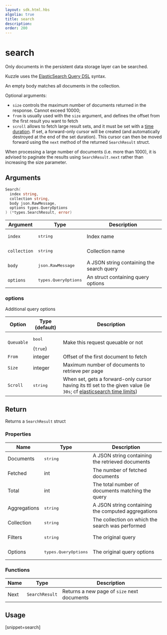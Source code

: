 ```yaml
---
layout: sdk.html.hbs
algolia: true
title: search
description:
order: 200
---
```


# search

Only documents in the persistent data storage layer can be searched.

Kuzzle uses the [ElasticSearch Query DSL](https://www.elastic.co/guide/en/elasticsearch/reference/5.x/query-dsl.html) syntax.

An empty body matches all documents in the collection.

Optional arguments:

* `size` controls the maximum number of documents returned in the response. Cannot exceed 10000;
* `from` is usually used with the `size` argument, and defines the offset from the first result you want to fetch
* `scroll` allows to fetch large result sets, and it must be set with a [time duration](https://www.elastic.co/guide/en/elasticsearch/reference/current/common-options.html#time-units). If set, a forward-only cursor will be created (and automatically destroyed at the end of the set duration).
This cursor can then be moved forward using the `next` method of the returned `SearchResult` struct.

<div class="alert alert-info">
  <p>
  When processing a large number of documents (i.e. more than 1000), it is advised to paginate the results using <code>SearchResult.next</code> rather than increasing the size parameter.
  </p>
</div>

## Arguments

```go
Search(
  index string, 
  collection string, 
  body json.RawMessage, 
  options types.QueryOptions
) (*types.SearchResult, error)
```

| Argument | Type | Description |
| --- | --- | --- |
| `index` | <pre>string</pre> | Index name |
| `collection` | <pre>string</pre> | Collection name |
| `body` | <pre>json.RawMessage</pre> | A JSON string containing the search query |
| `options` | <pre>types.QueryOptions</pre> | An struct containing query options |

### options

Additional query options

| Option | Type (default) | Description |
| --- | --- | --- |
| `Queuable` | <pre>bool</pre>  (`true`) | Make this request queuable or not |
| `From` | integer | Offset of the first document to fetch |
| `Size` | integer | Maximum number of documents to retrieve per page  |
| `Scroll` | <pre>string</pre> | When set, gets a forward-only cursor having its ttl set to the given value (ie `30s`; cf [elasticsearch time limits](https://www.elastic.co/guide/en/elasticsearch/reference/current/common-options.html#time-units)) |

## Return

Returns a `SearchResult` struct

### Properties

| Name | Type | Description |
| --- | --- | --- |
| Documents | <pre>string</pre> | A JSON string containing the retrieved documents |
| Fetched | int | The number of fetched documents |
| Total | int | The total number of documents matching the query |
| Aggregations | <pre>string</pre> | A JSON string containing the computed aggregations |
| Collection | <pre>string</pre> | The collection on which the search was performed |
| Filters | <pre>string</pre> | The original query |
| Options | <pre>types.QueryOptions</pre> | The original query options |

### Functions

| Name | Type | Description |
| --- | --- | --- |
| Next | `SearchResult` | Returns a new page of `size` next documents |

## Usage

[snippet=search]
